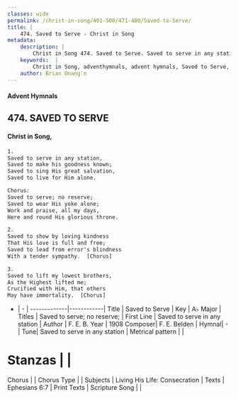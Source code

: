 ```yaml
---
classes: wide
permalink: /christ-in-song/401-500/471-480/Saved-to-Serve/
title: |
    474. Saved to Serve - Christ in Song
metadata:
    description: |
        Christ in Song 474. Saved to Serve. Saved to serve in any station, Saved to make his goodness known; Saved to sing His great salvation, Saved to live for Him alone. Chorus: Saved to serve; no reserve; Saved to wear His yoke alone; Work and praise, all my days, Here and round His glorious throne.
    keywords:  |
        Christ in Song, adventhymnals, advent hymnals, Saved to Serve, Saved to serve in any station. Saved to serve; no reserve;
    author: Brian Onang'o
---
```


#### Advent Hymnals
## 474. SAVED TO SERVE
####  Christ in Song,

```txt
1.
Saved to serve in any station,
Saved to make his goodness known;
Saved to sing His great salvation,
Saved to live for Him alone.

Chorus:
Saved to serve; no reserve;
Saved to wear His yoke alone;
Work and praise, all my days,
Here and round His glorious throne.

2.
Saved to show by loving kindness
That His love is full and free;
Saved to lead from error's blindness
With a tender sympathy.  [Chorus]

3.
Saved to lift my lowest brothers,
As the Highest lifted me;
Crucified with Him, that others
May have immortality.  [Chorus]

```

- |   -  |
-------------|------------|
Title | Saved to Serve |
Key | A♭ Major |
Titles | Saved to serve; no reserve; |
First Line | Saved to serve in any station |
Author | F. E. B.
Year | 1908
Composer| F. E. Belden |
Hymnal|  - |
Tune| Saved to serve in any station |
Metrical pattern | |
# Stanzas |  |
Chorus |  |
Chorus Type |  |
Subjects | Living His Life: Consecration |
Texts | Ephesians 6:7 |
Print Texts | 
Scripture Song |  |
    
